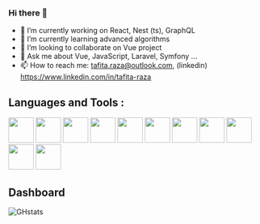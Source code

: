 ### Hi there 👋

- 🔭 I’m currently working on React, Nest (ts), GraphQL
- 🌱 I’m currently learning advanced algorithms
- 👯 I’m looking to collaborate on Vue project
- 💬 Ask me about Vue, JavaScript, Laravel, Symfony ...
- 📫 How to reach me: tafita.raza@outlook.com, (linkedin) https://www.linkedin.com/in/tafita-raza

## Languages and Tools :
<div>
  <img width="50px" src="https://cdn.jsdelivr.net/gh/devicons/devicon/icons/vscode/vscode-original.svg" />
  <img width="50px" src="https://cdn.jsdelivr.net/gh/devicons/devicon/icons/html5/html5-original.svg" />
  <img width="50px" src="https://cdn.jsdelivr.net/gh/devicons/devicon/icons/css3/css3-original.svg" />
  <img width="50px" src="https://cdn.jsdelivr.net/gh/devicons/devicon/icons/javascript/javascript-plain.svg" />
  <img width="50px" src="https://cdn.jsdelivr.net/gh/devicons/devicon/icons/vuejs/vuejs-original.svg" />
  <img width="50px" src="https://cdn.jsdelivr.net/gh/devicons/devicon/icons/nodejs/nodejs-original.svg" />
  <img width="50px" src="https://cdn.jsdelivr.net/gh/devicons/devicon/icons/symfony/symfony-original.svg" />
  <img width="50px" src="https://cdn.jsdelivr.net/gh/devicons/devicon/icons/laravel/laravel-plain.svg" />
  <img width="50px" src="https://cdn.jsdelivr.net/gh/devicons/devicon/icons/mysql/mysql-original.svg" />
  <img width="50px" src="https://cdn.jsdelivr.net/gh/devicons/devicon/icons/mongodb/mongodb-original.svg" />
  <img width="50px" src="https://cdn.jsdelivr.net/gh/devicons/devicon/icons/git/git-original.svg" />
</div>

## Dashboard
![GHstats](https://github-readme-stats.vercel.app/api?username=rzfrsn&show_icons=true&theme=dark&icon_color='#FFFFFF')

